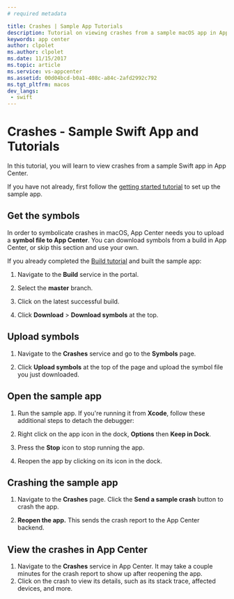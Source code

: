 ```yaml
---
# required metadata

title: Crashes | Sample App Tutorials
description: Tutorial on viewing crashes from a sample macOS app in App Center
keywords: app center
author: clpolet
ms.author: clpolet
ms.date: 11/15/2017
ms.topic: article
ms.service: vs-appcenter
ms.assetid: 00d04bcd-b0a1-408c-a84c-2afd2992c792
ms.tgt_pltfrm: macos
dev_langs:  
 - swift
---
```


# Crashes - Sample Swift App and Tutorials
In this tutorial, you will learn to view crashes from a sample Swift app in App Center.

If you have not already, first follow the [getting started tutorial](getting-started.md) to set up the sample app.

## Get the symbols
In order to symbolicate crashes in macOS, App Center needs you to upload a **symbol file to App Center**. You can download symbols from a build in App Center, or skip this section and use your own.

If you already completed the [Build tutorial](build.md) and built the sample app:
1. Navigate to the **Build** service in the portal.

2. Select the **master** branch.

3. Click on the latest successful build.

4. Click **Download** > **Download symbols** at the top.

## Upload symbols
1. Navigate to the **Crashes** service and go to the **Symbols** page.

2. Click **Upload symbols** at the top of the page and upload the symbol file you just downloaded.

## Open the sample app
1. Run the sample app. If you're running it from **Xcode**, follow these additional steps to detach the debugger:

2. Right click on the app icon in the dock, **Options** then **Keep in Dock**.

3. Press the **Stop** icon to stop running the app.

4. Reopen the app by clicking on its icon in the dock.  

## Crashing the sample app
1. Navigate to the **Crashes** page. Click the **Send a sample crash** button to crash the app.

2. **Reopen the app.** This sends the crash report to the App Center backend.  

## View the crashes in App Center
1. Navigate to the **Crashes** service in App Center. It may take a couple minutes for the crash report to show up after reopening the app.
2. Click on the crash to view its details, such as its stack trace, affected devices, and more.
